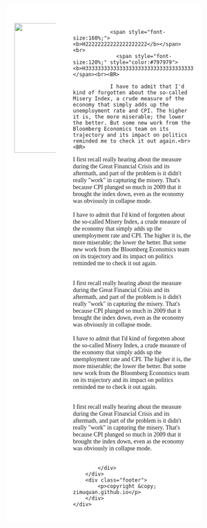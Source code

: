 <html lang="en">
<head>
<meta charset="utf-8">
<style>
    body {
        font: 14px; 
        font-family:"微软雅黑","黑体","宋体";
        margin: 0px;
    }
    .header {
        padding: 10px 20px;
        background: #ffffff; 
    }
    .header h1 {
        font-size: 24px;
    }
    .container {
        width: 90%;
        background: #ffffff; 
    }
    .nav, .section {
        float: left; 
        padding: 20px;
        min-height: 170px;
        box-sizing: border-box;
    }
    .nav {            
        width: 30%;             
        background: #ffffff;
    }
    .section {
        width: 70%;
    }
    .nav ul {
        list-style: none; 
        line-height: 24px;
        padding: 0px; 
    }
    .nav ul li a {
        color: #333;
    }    
    .clearfix:after {
        content: ".";
        display: block;
        height: 0;
        clear: both;
        visibility: hidden;
    }
    .footer {
        background: #ffffff;            
        text-align: center;
        padding: 5px;
    }
</style>
</head>
<body align="center">
    <div class="container">
        <div class="header">
        </div>
        <div class="wrapper clearfix">
            <div class="nav">
                <img src="640.png" width="300">
            </div>
            <div class="section" align="left">

                <span style="font-size:160%;"><b>H22222222222222222222</b></span><br>
                  <span style="font-size:120%;" style="color:#797979"><b>H3333333333333333333333333333333333333</b></span><br><BR>
                
                I have to admit that I'd kind of forgotten about the so-called Misery Index, a crude measure of the economy that simply adds up the unemployment rate and CPI. The higher it is, the more miserable; the lower the better. But some new work from the Bloomberg Economics team on its trajectory and its impact on politics reminded me to check it out again.<br><BR>

I first recall really hearing about the measure during the Great Financial Crisis and its aftermath, and part of the problem is it didn't really "work" in capturing the misery. That's because CPI plunged so much in 2009 that it brought the index down, even as the economy was obviously in collapse mode.<br><BR>
               I have to admit that I'd kind of forgotten about the so-called Misery Index, a crude measure of the economy that simply adds up the unemployment rate and CPI. The higher it is, the more miserable; the lower the better. But some new work from the Bloomberg Economics team on its trajectory and its impact on politics reminded me to check it out again.<br><BR>

I first recall really hearing about the measure during the Great Financial Crisis and its aftermath, and part of the problem is it didn't really "work" in capturing the misery. That's because CPI plunged so much in 2009 that it brought the index down, even as the economy was obviously in collapse mode.<br><BR>         I have to admit that I'd kind of forgotten about the so-called Misery Index, a crude measure of the economy that simply adds up the unemployment rate and CPI. The higher it is, the more miserable; the lower the better. But some new work from the Bloomberg Economics team on its trajectory and its impact on politics reminded me to check it out again.<br><BR>

I first recall really hearing about the measure during the Great Financial Crisis and its aftermath, and part of the problem is it didn't really "work" in capturing the misery. That's because CPI plunged so much in 2009 that it brought the index down, even as the economy was obviously in collapse mode.<br><BR>
                
            </div>
        </div>
        <div class="footer">
            <p>copyright &copy; zimuquan.github.io</p>
        </div>
    </div>
</body>
</html>
